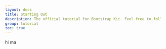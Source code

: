 ```yaml
---
layout: docs
title: Starting Out
description: The official tutorial for Bootstrap Kit. Feel free to follow along in a code editor.
group: tutorial
toc: true
---
```


hi ma